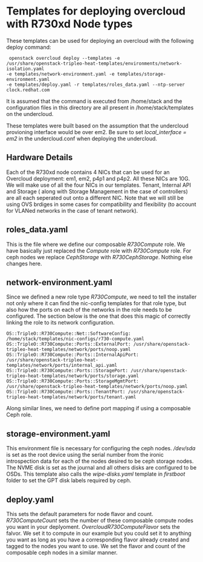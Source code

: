 # Templates for deploying overcloud with R730xd Node types

These templates can be used for deploying an overcloud with the following deploy
command:
```
 openstack overcloud deploy --templates -e
/usr/share/openstack-tripleo-heat-templates/environments/network-isolation.yaml
-e templates/network-environment.yaml -e templates/storage-environment.yaml 
-e templates/deploy.yaml -r templates/roles_data.yaml --ntp-server clock.redhat.com
```

It is assumed that the command is executed from /home/stack and the
configuration files in this directory are all present in /home/stack/templates
on the undercloud.

These templates were built based on the assumption that the undercloud
provioning interface would be over em2. Be sure to set *local_interface = em2*
in the undercloud.conf when deploying the undercloud.

## Hardware Details

Each of the R730xd node contains 4 NICs that can be used for an Overcloud
deployment: em1, em2, p4p1 and p4p2. All these NICs are 10G. We will make use of
all the four NICs in our templates. Tenant, Internal API and Storage ( along
with Storage Management in the case of controllers) are all each seperated out
onto a different NIC. Note that we will still be using OVS brdiges in some cases
for compatibility and flexibility (to account for VLANed networks in the case of
tenant network).

## roles_data.yaml

This is the file where we define our composable *R730Compute* role. We have
basically just replaced the *Compute* role with *R730Compute* role. For ceph
nodes we replace *CephStorage* with *R730CephStorage*. Nothing else
changes here.

## network-environment.yaml

Since we defined a new role type *R730Compute*, we need to tell the installer
not only where it can find the nic-config templates for that role type, but also 
how the ports on each of the networks in the role needs to be configured. The
section below is the one that does this magic of correctly linking the role to
its network configuration. 

```
OS::TripleO::R730Compute::Net::SoftwareConfig: /home/stack/templates/nic-configs/r730-compute.yaml
OS::TripleO::R730Compute::Ports::ExternalPort: /usr/share/openstack-tripleo-heat-templates/network/ports/noop.yaml
OS::TripleO::R730Compute::Ports::InternalApiPort: /usr/share/openstack-tripleo-heat-templates/network/ports/internal_api.yaml
OS::TripleO::R730Compute::Ports::StoragePort: /usr/share/openstack-tripleo-heat-templates/network/ports/storage.yaml
OS::TripleO::R730Compute::Ports::StorageMgmtPort: /usr/share/openstack-tripleo-heat-templates/network/ports/noop.yaml
OS::TripleO::R730Compute::Ports::TenantPort: /usr/share/openstack-tripleo-heat-templates/network/ports/tenant.yaml
```
Along similar lines, we need to define port mapping if using a composable Ceph role.

## storage-environment.yaml

This environment file is necessary for configuring the ceph nodes. */dev/sda* is
set as the root device using the serial number from the ironic introspection
data for each of the nodes desired to be ceph storage nodes. The NVME disk is
set as the journal and all others disks are configured to be OSDs. This template
also calls the *wipe-disks.yaml* template in *firstboot* folder to set the GPT
disk labels required by ceph.

## deploy.yaml

This sets the default parameters for node flavor and count. *R730ComputeCount*
sets the number of these composable compute nodes you want in your deplyoment.
*OvercloudR730ComputeFlavor* sets the falvor. We set it to compute in our
example but you could set it to anything you want as long as you have a
corresponding flavor already created and tagged to the nodes you want to use. We
set the flavor and count of the composable ceph nodes in a similar manner.

